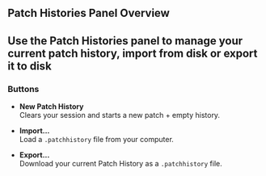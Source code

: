 ## Patch Histories Panel Overview

Use the Patch Histories panel to manage your current patch history, import from disk or export it to disk
---

### Buttons

- **New Patch History**  
  Clears your session and starts a new patch + empty history.

- **Import...**  
  Load a `.patchhistory` file from your computer.

- **Export...**  
  Download your current Patch History as a `.patchhistory` file.